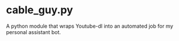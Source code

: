 # cable_guy.py
A python module that wraps Youtube-dl into an automated job for my personal assistant bot.
